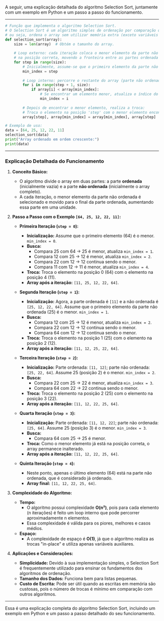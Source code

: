 A seguir, uma explicação detalhada do algoritmo Selection Sort, juntamente com um exemplo em Python e um passo a passo do funcionamento.

---

```python
# Função que implementa o algoritmo Selection Sort.
# O Selection Sort é um algoritmo simples de ordenação por comparação que opera "in-place",
# ou seja, ordena o array sem utilizar memória extra (exceto variáveis auxiliares).
def selection_sort(array):
    size = len(array)  # Obtém o tamanho do array.
    
    # Loop externo: cada iteração coloca o menor elemento da parte não ordenada
    # na posição correta, movendo a fronteira entre as partes ordenada e não ordenada.
    for step in range(size):
        # Inicialmente, assume-se que o primeiro elemento da parte não ordenada é o menor.
        min_index = step
        
        # Loop interno: percorre o restante do array (parte não ordenada) para encontrar o elemento mínimo.
        for i in range(step + 1, size):
            if array[i] < array[min_index]:
                # Se encontrar um elemento menor, atualiza o índice do menor elemento.
                min_index = i
        
        # Depois de encontrar o menor elemento, realiza a troca:
        # Troca o elemento na posição 'step' com o menor elemento encontrado (na posição min_index).
        array[step], array[min_index] = array[min_index], array[step]

# Exemplo de uso:
data = [64, 25, 12, 22, 11]
selection_sort(data)
print("Array ordenado em ordem crescente:")
print(data)
```

---

### Explicação Detalhada do Funcionamento

1. **Conceito Básico:**
   - O algoritmo divide o array em duas partes: a parte **ordenada** (inicialmente vazia) e a parte **não ordenada** (inicialmente o array completo).
   - A cada iteração, o menor elemento da parte não ordenada é selecionado e movido para o final da parte ordenada, aumentando essa parte em uma unidade.

2. **Passo a Passo com o Exemplo `[64, 25, 12, 22, 11]`:**

   - **Primeira Iteração (`step = 0`):**
     - **Inicialização:** Assume que o primeiro elemento (64) é o menor. `min_index = 0`.
     - **Busca:** 
       - Compara 25 com 64 → 25 é menor, atualiza `min_index = 1`.
       - Compara 12 com 25 → 12 é menor, atualiza `min_index = 2`.
       - Compara 22 com 12 → 12 continua sendo o menor.
       - Compara 11 com 12 → 11 é menor, atualiza `min_index = 4`.
     - **Troca:** Troca o elemento na posição 0 (64) com o elemento na posição 4 (11).
     - **Array após a iteração:** `[11, 25, 12, 22, 64]`.

   - **Segunda Iteração (`step = 1`):**
     - **Inicialização:** Agora, a parte ordenada é `[11]` e a não ordenada é `[25, 12, 22, 64]`. Assume que o primeiro elemento da parte não ordenada (25) é o menor. `min_index = 1`.
     - **Busca:** 
       - Compara 12 com 25 → 12 é menor, atualiza `min_index = 2`.
       - Compara 22 com 12 → 12 continua sendo o menor.
       - Compara 64 com 12 → 12 continua sendo o menor.
     - **Troca:** Troca o elemento na posição 1 (25) com o elemento na posição 2 (12).
     - **Array após a iteração:** `[11, 12, 25, 22, 64]`.

   - **Terceira Iteração (`step = 2`):**
     - **Inicialização:** Parte ordenada: `[11, 12]`; parte não ordenada: `[25, 22, 64]`. Assume 25 (posição 2) é o menor. `min_index = 2`.
     - **Busca:** 
       - Compara 22 com 25 → 22 é menor, atualiza `min_index = 3`.
       - Compara 64 com 22 → 22 continua sendo o menor.
     - **Troca:** Troca o elemento na posição 2 (25) com o elemento na posição 3 (22).
     - **Array após a iteração:** `[11, 12, 22, 25, 64]`.

   - **Quarta Iteração (`step = 3`):**
     - **Inicialização:** Parte ordenada: `[11, 12, 22]`; parte não ordenada: `[25, 64]`. Assume 25 (posição 3) é o menor. `min_index = 3`.
     - **Busca:** 
       - Compara 64 com 25 → 25 é menor.
     - **Troca:** Como o menor elemento já está na posição correta, o array permanece inalterado.
     - **Array após a iteração:** `[11, 12, 22, 25, 64]`.

   - **Quinta Iteração (`step = 4`):**
     - Neste ponto, apenas o último elemento (64) está na parte não ordenada, que é considerado já ordenado.
     - **Array final:** `[11, 12, 22, 25, 64]`.

3. **Complexidade do Algoritmo:**

   - **Tempo:**
     - O algoritmo possui complexidade **O(n²)**, pois para cada elemento (n iterações) é feito um loop interno que pode percorrer aproximadamente n elementos.
     - Essa complexidade é válida para os piores, melhores e casos médios.
   - **Espaço:**
     - A complexidade de espaço é **O(1)**, já que o algoritmo realiza as trocas "in-place" e utiliza apenas variáveis auxiliares.

4. **Aplicações e Considerações:**

   - **Simplicidade:** Devido à sua implementação simples, o Selection Sort é frequentemente utilizado para ensinar os fundamentos dos algoritmos de ordenação.
   - **Tamanho dos Dados:** Funciona bem para listas pequenas.
   - **Custo de Escrita:** Pode ser útil quando as escritas em memória são custosas, pois o número de trocas é mínimo em comparação com outros algoritmos.

---

Essa é uma explicação completa do algoritmo Selection Sort, incluindo um exemplo em Python e um passo a passo detalhado do seu funcionamento.